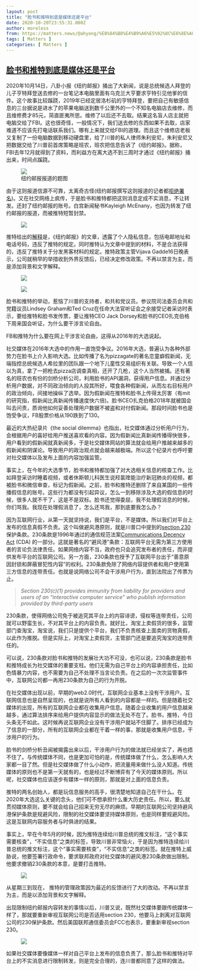 ```yaml
---
layout: post
title: "脸书和推特到底是媒体还是平台"
date: 2020-10-20T23:55:31.000Z
author: moreless
from: https://matters.news/@ahyong/%E8%84%B8%E4%B9%A6%E5%92%8C%E6%8E%A8%E7%89%B9%E5%88%B0%E5%BA%95%E6%98%AF%E5%AA%92%E4%BD%93%E8%BF%98%E6%98%AF%E5%B9%B3%E5%8F%B0-bafyreib2th4ke3avk2o3vttapltjqri72imgrkz2paeysk2gghjxopua44
tags: [ Matters ]
categories: [ Matters ]
---
```

<!--1603238131000-->
[脸书和推特到底是媒体还是平台](https://matters.news/@ahyong/%E8%84%B8%E4%B9%A6%E5%92%8C%E6%8E%A8%E7%89%B9%E5%88%B0%E5%BA%95%E6%98%AF%E5%AA%92%E4%BD%93%E8%BF%98%E6%98%AF%E5%B9%B3%E5%8F%B0-bafyreib2th4ke3avk2o3vttapltjqri72imgrkz2paeysk2gghjxopua44)
------

<div>
<p>2020年10月14日，八卦小报《纽约邮报》捅出了大新闻，说是总统候选人拜登的儿子亨特拜登送去修的一台笔记本电脑里面有乌克兰大亨要求亨特引见他爹的信件。这个故事比较蹊跷，2019年已经定居洛杉矶的亨特拜登，要把自己有敏感信息的三台据说是进水了的苹果电脑送到数千公里外的一个不知名电脑店去维修，而且维修费才85元，简直匪夷所思。维修了以后还不去取。结果这名盲人店主就把电脑交给了FBI。这也很奇怪，一般情况下，我们送去修的东西如果不去取，店家难道不应该先打电话联系我们。哪有上来就交给FBI的道理。而且这个维修店老板又复制了一份电脑数据到移动硬盘里，给了川普的私人律师朱利安尼，朱利安尼又把数据交给了川普前首席策略是班农，班农把信息告诉了《纽约邮报》。据称，FBI去年12月就得到了资料，而利益方在离大选不到三周时才通过《纽约邮报》捅出来，时间点蹊跷。</p><figure class="image"><img src="https://assets.matters.news/embed/afdda3b9-a0a9-46eb-aec9-f4d06870511c.jpeg" data-asset-id="afdda3b9-a0a9-46eb-aec9-f4d06870511c" referrerpolicy="no-referrer"><figcaption><span>纽约邮报报道的题图</span></figcaption></figure><p>由于这则报道信源不可靠，太离奇古怪(纽约邮报撰写这则报道的记者都<a href="https://www.nytimes.com/2020/10/18/business/media/new-york-post-hunter-biden.html" target="_blank">拒绝署名</a>)。又在社交网络上疯传，于是脸书和推特都把这则消息定成不实消息，不让转发。还封了纽约邮报的账号。白宫新闻秘书Kayleigh McEnany，也因为转发了纽约邮报的报道，而被推特短暂封禁。</p><figure class="image"><img src="https://assets.matters.news/embed/2f5ac96c-95d5-4c6f-88b3-32a08479a686.jpeg" data-asset-id="2f5ac96c-95d5-4c6f-88b3-32a08479a686" referrerpolicy="no-referrer"><figcaption><span></span></figcaption></figure><p>推特给出的<a href="https://twitter.com/TwitterSafety/status/1316525303930458115" target="_blank">解释</a>是，《纽约邮报》的文章，透露了个人隐私信息，包括电邮地址和电话号码，违反了推特的规定。同时推特认为文章中提到的材料，不是合法获得的，违反了推特关于分发黑客材料的规定。推特政策主管Vijava Gadde16日晚表示，公司就稍早的举措收到外界反馈后，已经决定修改政策。不再以禁言为主，而是添加背景和文字解释。</p><figure class="image"><img src="https://assets.matters.news/embed/c0065b1e-1e6d-4daa-bc1b-ce3895cc779c.png" data-asset-id="c0065b1e-1e6d-4daa-bc1b-ce3895cc779c" referrerpolicy="no-referrer"><figcaption><span></span></figcaption></figure><figure class="image"><img src="https://assets.matters.news/embed/c646173e-dffb-4bfe-b6d8-4b29c7eb61a3.jpeg" data-asset-id="c646173e-dffb-4bfe-b6d8-4b29c7eb61a3" referrerpolicy="no-referrer"><figcaption><span></span></figcaption></figure><p>脸书和推特的举动，惹恼了川普的支持者，和共和党议员。参议院司法委员会共和党籍议员Lindsey Graham和Ted Cruz在任命大法官听证会之余接受记者采访时表示，要给推特和脸书发传票，要让推特CEO Jack Dorsey和脸书的CEO扎克伯格下周来国会听证，为什么要干涉言论自由。</p><p>FB和推特为什么要在网上干涉言论自由，这得从2016年的大选说起。</p><p>社交媒体在2016年大选中的作用一直饱受争议。2016年大选，普遍认为各种外部势力在脸书上介入影响大选。比如传播了名为pizzagate的著名恋童癖假新闻，无端指控总统候选人希拉里的团队跟一个地下儿童性交易组织有关联。导致一个人信以为真，拿了一把枪去pizza店调查真相，还开了几枪，这个人当然被捕。还有著名的班农也有份的剑桥分析公司，利用脸书的API漏洞，获得用户信息。并通过分析用户数据，对不同政治倾向的人投其所好，喂食各种假新闻，从而左右目标用户的政治倾向，间接地操纵了选举。因为假新闻在推特和脸书上传得太厉害（有mit的研究指，假新闻比真新闻传播速度快六倍)。脸书CEO扎克伯格2018年就被国会叫去问责，质询他如何妥善处理用户数据不被盗和对付假新闻。那段时间脸书也是饱受争议，FB股票价格从190跌到了130。</p><p>最近的大热纪录片《the social dilemma》也指出，社交媒体通过分析用户行为，会根据用户的喜好给用户推送喜欢看的内容。因为假新闻比真新闻传播得快很多，用户看到的假新闻就真新闻多，于是社交媒体网站的算法就会给用户推越来越多的假新闻和阴谋论。导致用户的政治观点就会越来越极端。所以这个纪录片也呼吁要对社交媒体以及发布上面的内容加强监管。</p><p>事实上，在今年的大选季节，脸书和推特都加强了对大选相关信息的核查工作。比如拜登采访时睡着视频，或者休斯顿儿科医生说羟氯喹能治疗新冠肺炎的视频，都被脸书和微信审查，标记为假新闻。之前，脸书和推特还删除了来自某国的一些传播假信息的账号。这些行为都没有引起异议，怎么一到移除涉及大选的假信息的时候，很多人就不干了，这是不是双标。脸书还觉得委屈，我不处理假消息的时候，你们骂我。我现在处理假消息了，怎么还骂我，那到底要我怎么办？</p><p>因为互联网行业，从第一天就坚持说，我们是平台，不是媒体。所以我们对平台上发布的信息真假不负责。这个叫做避风港原则，就是川普口中提到的<a href="https://en.wikipedia.org/wiki/Section_230" target="_blank">section 230</a>保护条款。230条款是1996年通过的通信规范法案<a href="https://en.wikipedia.org/wiki/Communications_Decency_Act" target="_blank">Communications Decency Act</a> (CDA) 的一部分。这就是著名的“避风港”条款：互联网平台无需为第三方使用者的言论负法律责任。如果网络内容不当，政府也只会追究发布者的责任，而非提供发布平台的互联网公司。另一方面，230条款也授予了互联网平台出于“善意原因封锁和屏蔽冒犯性内容”的权利。230条款免除了网络内容提供者和用户使用第三方信息的连带责任。也就是说网络公司不会干涉用户行为，直到法院出了传票为止。</p><blockquote><em>Section 230(c)(1) provides immunity from liability for providers and users of an “interactive computer service” who publish information provided by third-party users</em></blockquote><p>230条款，使得网络公司免于被追究其平台上的内容诽谤，侵权等连带责任，公司就可以野蛮生长，不对其平台上的内容负责。就好比，淘宝上卖假货的很多，监管部门查淘宝，淘宝说，我们只是提供个平台，我们不负责核查上面卖的货物真假，以此作为推脱。但是实际上，对淘宝上卖假货，主管部门还是要追究淘宝的连带责任的。</p><p>可以说，230条款对脸书和推特的发展壮大功不可没，也可以说，230条款是脸书和推特成长为社交媒体的重要支柱。他们无需为自己平台上的内容承担责任，比如色情暴力内容，也不需要为自己不处理不当言论负责。在之后的一次次监管事件中，互联网公司都一再用230条款为自己的行为开脱。</p><p>在社交媒体出现以前，早期的web2.0时代，互联网企业基本上没有干涉用户。互联网信息也是自然呈现的，也就是说所有人看到的内容都是一样的。但是随着社交媒体的出现，所有的互联网企业都在收集用户信息。随着企业收集的用户信息越来越多，通过算法排序来给用户提供内容显示的做法无处不在了。脸书，推特，今日头条无不如此。这时候再说互联网企业没有干涉用户就站不住脚了。排序已经成为了信息的一部分，所有的互联网企业都在干着一样的事，那就是收集用户信息，干涉用户的行为。</p><p>脸书的剑桥分析丑闻被揭露出来以后，干涉用户行为的做法就已经坐实了，再也捂不住了。与传统媒体不同，也是更加可怕的是，传统媒体做了什么，怎么影响人大家都一目了然。但是社交媒体做了什么小动作，把流量用来做什么没人知道。传统媒体的原则也不是第一天就有的，也是经过不断博弈有了今天的媒体原则。所以呢，社交媒体也应该逐步有媒体一样的原则，那就是对上面的信息负责。</p><p>推特的两名创始人，都是玩信息服务的高手，很清楚地知道自己在干什么。在2020年大选这么关键的念头，他们可不想承担什么重大历史责任。所以，要么就贯彻媒体原则，要不就会给自己招来无穷无尽的麻烦。早期的互联网公司坚持避风港保护条款是规避风险，限制的社交媒体要坚持媒体原则，也是同样要规避风险。这是互联网内容服务者与时俱进的结果。</p><p>事实上，早在今年5月的时候，因为推特连续给川普总统的推文标注，“这个事实需要核查”，“不实信息”之类的标签，导致川普非常恼火，于是因为推特连续给川普总统的推文标注，这个“事实需要核查”，“不实信息”之类的标签。就在推特上威胁说，他要签署行政命令，要求联邦政府对社交媒体的避风港230条款做出限制。他要求撤销230条款的本意，是要打击推特。</p><figure class="image"><img src="https://assets.matters.news/embed/65cd3c78-3589-403f-9c85-ac39e401e184.png" data-asset-id="65cd3c78-3589-403f-9c85-ac39e401e184" referrerpolicy="no-referrer"><figcaption><span></span></figcaption></figure><p>从星期三到现在， 推特的管理政策因为最近的反馈进行了大的改动。不再以禁言为主，而是以添加背景和文字解释。</p><p>出现限制纽约邮报内容转发的事情以后，川普又说，既然社交媒体要跟传统媒体一样了，那就要重新审视互联网公司是否适用section 230，他要马上剥离对互联网公司的230保护条款。然后美国联邦通信委员会FCC也表示，要重新审视section 230。</p><figure class="image"><img src="https://assets.matters.news/embed/31e5458d-d371-419d-837d-aa585a1da843.png" data-asset-id="31e5458d-d371-419d-837d-aa585a1da843" referrerpolicy="no-referrer"><figcaption><span></span></figcaption></figure><p>如果社交媒体要像媒体一样对自己平台上发布的信息负责了，那么脸书和推特对平台上的不实消息进行限制转发，则是完全合理的，连川普都同意了这样的做法。</p>
</div>
